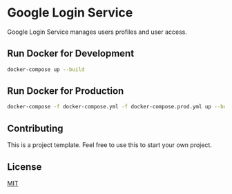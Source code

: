 # Google Login Service

Google Login Service manages users profiles and user access.

## Run Docker for Development

```bash
docker-compose up --build
```

## Run Docker for Production
```bash
docker-compose -f docker-compose.yml -f docker-compose.prod.yml up --build -d
```



## Contributing

This is a project template. 
Feel free to use this to start your own project.

## License

[MIT](https://choosealicense.com/licenses/mit/)